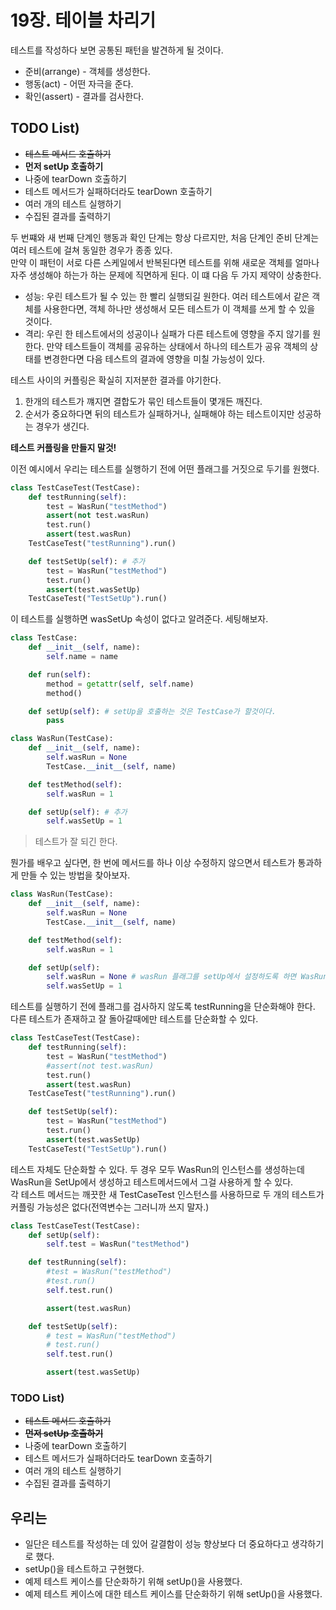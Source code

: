 # 19장. 테이블 차리기
테스트를 작성하다 보면 공통된 패턴을 발견하게 될 것이다.
 - 준비(arrange) - 객체를 생성한다.
 - 행동(act) - 어떤 자극을 준다.
 - 확인(assert) - 결과를 검사한다.

## TODO List)
 - ~~테스트 메서드 호출하기~~
 - **먼저 setUp 호출하기**
 - 나중에 tearDown 호출하기
 - 테스트 메서드가 실패하더라도 tearDown 호출하기
 - 여러 개의 테스트 실행하기
 - 수집된 결과를 출력하기

두 번쨰와 새 번째 단계인 행동과 확인 단계는 항상 다르지만, 처음 단계인 준비 단계는 여러 테스트에 걸쳐 동일한 경우가 종종 있다.  
만약 이 패턴이 서로 다른 스케일에서 반복된다면 테스트를 위해 새로운 객체를 얼마나 자주 생성해야 하는가 하는 문제에 직면하게 된다. 이 떄 다음 두 가지 제약이 상충한다.
 - 성능: 우린 테스트가 될 수 있는 한 빨리 실행되길 원한다. 여러 테스트에서 같은 객체를 사용한다면, 객체 하나만 생성해서 모든 테스트가 이 객체를 쓰게 할 수 있을 것이다.
 - 격리: 우린 한 테스트에서의 성공이나 실패가 다른 테스트에 영향을 주지 않기를 원한다. 만약 테스트들이 객체를 공유하는 상태에서 하나의 테스트가 공유 객체의 상태를 변경한다면 다음 테스트의 결과에 영향을 미칠 가능성이 있다.

테스트 사이의 커플링은 확실히 지저분한 결과를 야기한다.  
 1. 한개의 테스트가 꺠지면 결합도가 묶인 테스트들이 몇개든 깨진다.
 2. 순서가 중요하다면 뒤의 테스트가 실패하거나, 실패해야 하는 테스트이지만 성공하는 경우가 생긴다.

**테스트 커플링을 만들지 말것!**  
  
이전 예시에서 우리는 테스트를 실행하기 전에 어떤 플래그를 거짓으로 두기를 원했다.
```Python
class TestCaseTest(TestCase):
	def testRunning(self):
		test = WasRun("testMethod")
		assert(not test.wasRun)
		test.run()
		assert(test.wasRun)
	TestCaseTest("testRunning").run()	

	def testSetUp(self): # 추가
		test = WasRun("testMethod")
		test.run()
		assert(test.wasSetUp)
	TestCaseTest("TestSetUp").run()
```
이 테스트를 실행하면 wasSetUp 속성이 없다고 알려준다. 세팅해보자.

```Python
class TestCase: 
	def __init__(self, name):
		self.name = name

	def run(self):
		method = getattr(self, self.name)
		method()

	def setUp(self): # setUp을 호출하는 것은 TestCase가 할것이다. 
		pass

class WasRun(TestCase): 
	def __init__(self, name):
		self.wasRun = None
		TestCase.__init__(self, name)

	def testMethod(self):
		self.wasRun = 1

	def setUp(self): # 추가
		self.wasSetUp = 1 
```
> 테스트가 잘 되긴 한다.

뭔가를 배우고 싶다면, 한 번에 메서드를 하나 이상 수정하지 않으면서 테스트가 통과하게 만들 수 있는 방법을 찾아보자.  

```Python
class WasRun(TestCase): 
	def __init__(self, name):
		self.wasRun = None
		TestCase.__init__(self, name)

	def testMethod(self):
		self.wasRun = 1

	def setUp(self):
		self.wasRun = None # wasRun 플래그를 setUp에서 설정하도록 하면 WasRun을 단순화할 수 있다. 
		self.wasSetUp = 1 
```
테스트를 실행하기 전에 플래그를 검사하지 않도록 testRunning을 단순화해야 한다.  
다른 테스트가 존재하고 잘 돌아갈때에만 테스트를 단순화할 수 있다. 
```Python
class TestCaseTest(TestCase):
	def testRunning(self):
		test = WasRun("testMethod")
		#assert(not test.wasRun)
		test.run()
		assert(test.wasRun)
	TestCaseTest("testRunning").run()	

	def testSetUp(self):
		test = WasRun("testMethod")
		test.run()
		assert(test.wasSetUp)
	TestCaseTest("TestSetUp").run()
```
  


테스트 자체도 단순화할 수 있다. 두 경우 모두 WasRun의 인스턴스를 생성하는데 WasRun을 SetUp에서 생성하고 테스트메서드에서 그걸 사용하게 할 수 있다.  
각 테스트 메서드는 깨끗한 새 TestCaseTest 인스턴스를 사용하므로 두 개의 테스트가 커플링 가능성은 없다(전역변수는 그러니까 쓰지 말자.)

```Python
class TestCaseTest(TestCase):
	def setUp(self):
		self.test = WasRun("testMethod")

	def testRunning(self):
		#test = WasRun("testMethod")
		#test.run()
		self.test.run()

		assert(test.wasRun)

	def testSetUp(self):
		# test = WasRun("testMethod")
		# test.run()
		self.test.run()

		assert(test.wasSetUp)
```

### TODO List)
 - ~~테스트 메서드 호출하기~~
 - **~~먼저 setUp 호출하기~~**
 - 나중에 tearDown 호출하기
 - 테스트 메서드가 실패하더라도 tearDown 호출하기
 - 여러 개의 테스트 실행하기
 - 수집된 결과를 출력하기

## 우리는
 - 일단은 테스트를 작성하는 데 있어 갈결함이 성능 향상보다 더 중요하다고 생각하기로 했다.
 - setUp()을 테스트하고 구현했다.
 - 예제 테스트 케이스를 단순화하기 위해 setUp()을 사용했다.
 - 예제 테스트 케이스에 대한 테스트 케이스를 단순화하기 위해 setUp()을 사용했다.



























